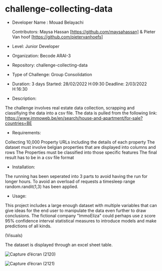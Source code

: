 # challenge-collecting-data

- Developer Name : Mouad Belayachi


  Contributors: Maysa Hassan [https://github.com/maysahassan] & Pieter Van hoof [https://github.com/pietervanhoefs]


- Level: Junior Developer
- Organization: Becode ARAI-3
- Repository: challenge-collecting-data
- Type of Challenge: Group Consolidation 
- Duration: 3 days
Started: 28/02/2022 H:09:30
Deadline: 2/03/2022 H:16:30


- Description:

The challenge involves real estate data collection, scrapping and classifiying the data into a csv file.
The data is pulled from the following link: https://www.immoweb.be/en/search/house-and-apartment/for-sale?countries=BE


- Requirements:

Collecting 10,000 Property URLs including the details of each property
The dataset must involve belgian properties that are displayed into columns and rows
The Properties must be classified into those specific features
The final result has to be in a csv file format


- Installation:

The running has been seperated into 3 parts to avoid having the run for longer hours.
To avoid an overload of requests a timesleep range random.randit(1,3) has been applied.


- Usage:

This project includes a large enough dataset with multiple variables that can give ideas for the end user to manipulate the data even further to draw conclusions.
The fictional company "ImmoEliza" could perhaps use z score 95% confidence interval statistical measures to introduce models and make predictions of all kinds.


(Visuals)

The dataset is displayed through an excel sheet table.

![Capture d’écran (2120)](https://user-images.githubusercontent.com/98814867/156387587-046efcc4-6cc5-4ef4-b3df-3c789d23a793.png)


![Capture d’écran (2121)](https://user-images.githubusercontent.com/98814867/156388926-a6c16875-55e3-47b3-8e5d-300078f8fd02.png)





